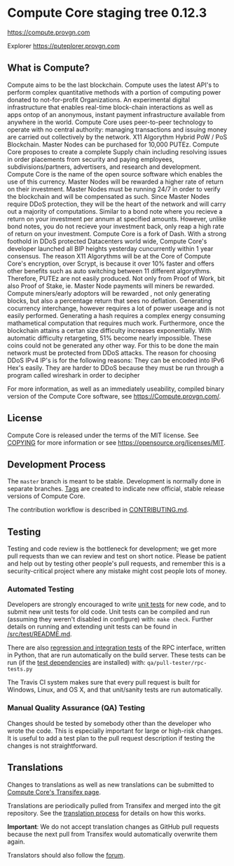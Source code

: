 Compute Core staging tree 0.12.3
===============================

https://compute.provgn.com

Explorer https://puteplorer.provgn.com


What is Compute?
----------------

Compute aims to be the last blockchain. Compute uses the latest API's to perform complex quantitative methods with a portion of computing power donated to not-for-profit Organizations. An experimental digital infrastructure that enables real-time block-chain interactions as well as apps ontop of an anonymous, instant payment infrastructure available from anywhere in the world. Compute Core uses peer-to-peer technology to operate with no central authority: managing transactions and issuing money are carried out collectively by the network. X11 Algorythm Hybrid PoW / PoS Blockchain. Master Nodes can be purchased for 10,000  PUTEz. Compute Core proposes to create a complete Supply chain including resolving issues in order placements from security and paying employees, subdivisions/partners, advertisers, and research and development. Compute Core is the name of the open source software which enables the use of this currency.
Master Nodes will be rewarded a higher rate of return on their investment. Master Nodes must be running 24/7 in order to verify the blockchain and will be compensated as such. Since Master Nodes require DDoS protection, they will be the heart of the network and will carry out a majority of computations. Similar to a bond note where you recieve a return on your investment per annum at specified amounts. However, unlike bond notes, you do not recieve your investment back, only reap a high rate of return on your investment. Compute Core is a fork of Dash. With a strong foothold in DDoS protected Datacenters world wide, Compute Core's developer launched all BIP heights yesterday cuncurrently within 1 year consensus.  The reason X11 Algorythms will be at the Core of Compute Core's encryption, over Scrypt, is because it over  10% faster and offers other benefits such as auto switching between 11 different algorythms. Therefore, PUTEz are not easily produced. Not only from Proof of Work, bit also Proof of Stake, ie. Master Node payments will miners be rewarded. Compute miners/early adoptors will be rewarded , not only generating blocks, but also a percentage return that sees no deflation. Generating cocurrency interchange, however requires a lot of power useage and is not easily performed. Generating a hash requires a complex energy consuming mathametical computation that requires much work. Furthermore, once the blockchain attains a certan size difficulty increases exponentially. With automatic difficulty retargeting, 51% become nearly impossible. These coins could not be generated any other way. For this to be done the main network must be protected from DDoS attacks. The reason for choosing DDoS IPv4 IP's is for the following reasons: They can be encoded into IPv6 Hex's easily. They are harder to DDoS because they must be run through a program called wireshark in order to decipher

For more information, as well as an immediately useability, compiled binary version of
the Compute Core software, see https://Compute.provgn.com/.


License
-------

Compute Core is released under the terms of the MIT license. See [COPYING](COPYING) for more
information or see https://opensource.org/licenses/MIT.

Development Process
-------------------

The `master` branch is meant to be stable. Development is normally done in separate branches.
[Tags](https://github.com/minblock/computesy/tags) are created to indicate new official,
stable release versions of Compute Core.

The contribution workflow is described in [CONTRIBUTING.md](CONTRIBUTING.md).

Testing
-------

Testing and code review is the bottleneck for development; we get more pull
requests than we can review and test on short notice. Please be patient and help out by testing
other people's pull requests, and remember this is a security-critical project where any mistake might cost people
lots of money.

### Automated Testing

Developers are strongly encouraged to write [unit tests](src/test/README.md) for new code, and to
submit new unit tests for old code. Unit tests can be compiled and run
(assuming they weren't disabled in configure) with: `make check`. Further details on running
and extending unit tests can be found in [/src/test/README.md](/src/test/README.md).

There are also [regression and integration tests](/qa) of the RPC interface, written
in Python, that are run automatically on the build server.
These tests can be run (if the [test dependencies](/qa) are installed) with: `qa/pull-tester/rpc-tests.py`

The Travis CI system makes sure that every pull request is built for Windows, Linux, and OS X, and that unit/sanity tests are run automatically.

### Manual Quality Assurance (QA) Testing

Changes should be tested by somebody other than the developer who wrote the
code. This is especially important for large or high-risk changes. It is useful
to add a test plan to the pull request description if testing the changes is
not straightforward.

Translations
------------

Changes to translations as well as new translations can be submitted to
[Compute Core's Transifex page](https://www.transifex.com/projects/p/computesy/).

Translations are periodically pulled from Transifex and merged into the git repository. See the
[translation process](doc/translation_process.md) for details on how this works.

**Important**: We do not accept translation changes as GitHub pull requests because the next
pull from Transifex would automatically overwrite them again.

Translators should also follow the [forum](https://www.Compute.ca/forum/topic/compute-worldwide-collaboration.88/).

